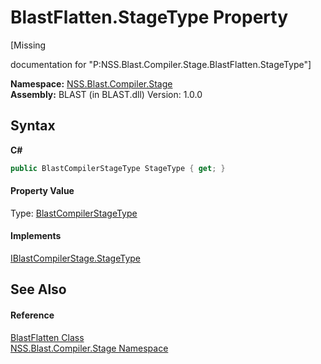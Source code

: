 # BlastFlatten.StageType Property 
 

\[Missing <summary> documentation for "P:NSS.Blast.Compiler.Stage.BlastFlatten.StageType"\]

**Namespace:**&nbsp;<a href="N_NSS_Blast_Compiler_Stage">NSS.Blast.Compiler.Stage</a><br />**Assembly:**&nbsp;BLAST (in BLAST.dll) Version: 1.0.0

## Syntax

**C#**<br />
``` C#
public BlastCompilerStageType StageType { get; }
```


#### Property Value
Type: <a href="T_NSS_Blast_BlastCompilerStageType">BlastCompilerStageType</a>

#### Implements
<a href="P_NSS_Blast_IBlastCompilerStage_StageType">IBlastCompilerStage.StageType</a><br />

## See Also


#### Reference
<a href="T_NSS_Blast_Compiler_Stage_BlastFlatten">BlastFlatten Class</a><br /><a href="N_NSS_Blast_Compiler_Stage">NSS.Blast.Compiler.Stage Namespace</a><br />